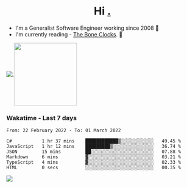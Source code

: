 <h1 align="center">Hi <a href="https://www.hackerrank.com/erasmosaraujo">.</a></h1>
 
- I'm a Generalist Software Engineer working  since 2008 🚀
- I'm currently reading - <a href="https://www.amazon.ca/Bone-Clocks-David-Mitchell/dp/0340921625">The Bone Clocks</a>. 📘
  
<p align="left">
  <a href="https://github.com/anuraghazra/github-readme-stats">
    <img
      align="center"
      src="https://github-readme-stats.vercel.app/api/top-langs/?username=erasmosoares&theme=radical&layout=compact"
    />
  </a>
  <a href="https://github.com/anuraghazra/github-readme-stats">
    <img
      align="center"
      height="165"
      src="https://github-readme-stats.vercel.app/api?username=erasmosoares&theme=radical&count_private=true&show_icons=true&custom_title=Github%20Status&hide=issues"
    />
  </a>
</p>

 ### Wakatime - Last 7 days

<!--START_SECTION:waka-->

```text
From: 22 February 2022 - To: 01 March 2022

C#           1 hr 37 mins    ████████████▒░░░░░░░░░░░░   49.45 %
JavaScript   1 hr 12 mins    █████████▒░░░░░░░░░░░░░░░   36.74 %
JSON         15 mins         ██░░░░░░░░░░░░░░░░░░░░░░░   07.88 %
Markdown     6 mins          ▓░░░░░░░░░░░░░░░░░░░░░░░░   03.21 %
TypeScript   4 mins          ▓░░░░░░░░░░░░░░░░░░░░░░░░   02.33 %
HTML         0 secs          ░░░░░░░░░░░░░░░░░░░░░░░░░   00.35 %
```

<!--END_SECTION:waka-->

![](https://komarev.com/ghpvc/?username=erasmosoares&color=brightgreen)
